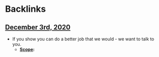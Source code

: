 
# Backlinks
## [December 3rd, 2020](<December 3rd, 2020.md>)
- If you show you can do a better job that we would - we want to talk to you.
    - **[Scope](<Scope.md>):**

